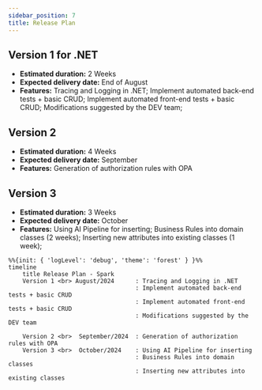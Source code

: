 ```yaml
---
sidebar_position: 7
title: Release Plan
---
```

## Version 1 for .NET 
- **Estimated duration:** 2 Weeks
- **Expected delivery date:** End of August 
- **Features:** Tracing and Logging in .NET; Implement automated back-end tests + basic CRUD; Implement automated front-end tests + basic CRUD; Modifications suggested by the DEV team;

## Version 2
- **Estimated duration:** 4 Weeks
- **Expected delivery date:** September 
- **Features:** Generation of authorization rules with OPA

## Version 3
- **Estimated duration:** 3 Weeks
- **Expected delivery date:** October 
- **Features:** Using AI Pipeline for inserting; Business Rules into domain classes (2 weeks); Inserting new attributes into existing classes (1 week);

```mermaid
%%{init: { 'logLevel': 'debug', 'theme': 'forest' } }%%
timeline
    title Release Plan - Spark
    Version 1 <br> August/2024      : Tracing and Logging in .NET
                                    : Implement automated back-end tests + basic CRUD
                                    : Implement automated front-end tests + basic CRUD
                                    : Modifications suggested by the DEV team

    Version 2 <br>  September/2024  : Generation of authorization rules with OPA
    Version 3 <br>  October/2024    : Using AI Pipeline for inserting
                                    : Business Rules into domain classes
                                    : Inserting new attributes into existing classes

```
